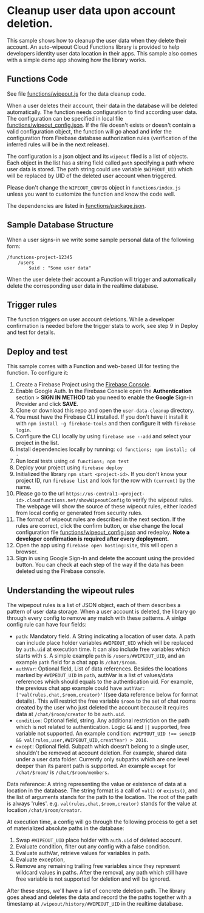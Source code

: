 # Cleanup user data upon account deletion.

This sample shows how to cleanup the user data when they delete their account.
An auto-wipeout Cloud Functions library is provided to help developers identity
user data location in their apps. This sample also comes with a simple demo app
showing how the library works.


## Functions Code

See file [functions/wipeout.js](functions/wipeout.js) for the data cleanup code.

When a user deletes their account, their data in the database will be deleted
automatically. The function needs configuration to find according user data.
The configuration can be specified in local file
[functions/wipeout_config.json](functions/wipeout_conifg.json). If the file
doesn't exists or doesn't contain a valid configuration object, the function
will go ahead and infer the configuration from Firebase database authorization
rules (verification of the inferred rules will be in the next release).

The configuration is a json object and its `wipeout` filed is a list of objects.
Each object in the list has a string field called `path` specifying a path where
user data is stored. The path string could use variable `$WIPEOUT_UID` which
will be replaced by UID of the deleted user account when triggered.

Please don't change the `WIPEOUT_CONFIG` object in `functions/index.js` unless
you want to customize the function and know the code well.

The dependencies are listed in [functions/package.json](functions/package.json).


## Sample Database Structure

When a user signs-in we write some sample personal data of the following form:

```
/functions-project-12345
    /users
        $uid : "Some user data"
```

When the user delete their account a Function will trigger and automatically
delete the corresponding user data in the realtime database.

## Trigger rules

The function triggers on user account deletions. While a developer confirmation
is needed before the trigger stats to work, see step 9 in Deploy and test for
details.


## Deploy and test

This sample comes with a Function and web-based UI for testing the function.
To configure it:

 1. Create a Firebase Project using the
  [Firebase Console](https://console.firebase.google.com).
 1. Enable Google Auth. In the Firebase Console open the
  **Authentication** section > **SIGN IN METHOD** tab
  you need to enable the **Google** Sign-in Provider and click **SAVE**.
 1. Clone or download this repo and open the `user-data-cleanup` directory.
 1. You must have the Firebase CLI installed. If you don't have it install it
  with `npm install -g firebase-tools` and then configure it with
  `firebase login`.
 1. Configure the CLI locally by using `firebase use --add` and select 
 your project in the list.
 1. Install dependencies locally by running: `cd functions; npm install; cd -`
 1. Run local tests using `cd functions; npm test`
 1. Deploy your project using `firebase deploy`
 1. Initialized the library `npm start <project-id>`. If you don't know your
    project ID, run `firebase list` and look for the row with `(current)` by the
    name.
 1. Please go to the url
  `https://us-central1-<project-id>.cloudfunctions.net/showWipeoutConfig` to
  verify the wipeout rules. The webpage will show the source of these wipeout
  rules, either loaded from local config or generated from security rules.
1. The format of wipeout rules are described in the next section. If the rules
  are correct, click the confirm button, or else change the local configuration
  file [functions/wipeout_config.json](functions/wipeout_config.json) and
  redeploy. **Note a developer confirmation is required after every
  deployment.**
 1. Open the app using `firebase open hosting:site`, this will open a browser.
 1. Sign in using Google Sign-In and delete the account using
  the provided button. You can check at each step of the way if the data
  has been deleted using the Firebase console.
 
## Understanding the wipeout rules

The wipepout rules is a list of JSON object, each of them describes a pattern of
user data storage. When a user account is deleted, the library go through every
config to remove any match with these patterns. A sinlge config rule can have
four fields:
*   `path`: Mandatory field. A String indicating a location of user data. A path
    can include place holder variables `#WIPEOUT_UID` which will be replaced by
    `auth.uid` at execution time. It can also include free variables which
    starts with `$`. A simple example `path` is `/users/#WIPEOUT_UID`, and an
    example `path` field for a chat app is `/chat/$room`.
*   `authVar`: Optional field, List of data references. Besides the locations
    marked by `#WIPEOUT_UID` in `path`, authVar is a list of values/data
    references which should equals to the authentication uid. For example, the
    previous chat app example could have `authVar:
    ['val(rules,chat,$room,creator)']`(see data reference below for format
    details). This will restrict the free variable `$room` to the set of chat
    rooms created by the user who just deleted the account because it requires
    data at `/chat/$room/creator` to be `auth.uid`.
*   `condition`: Optional field, string. Any additional restriction on the path
    which is not related to authentication. Logic `&&` and `||` supported, free
    variable not supported. An example condition: `#WIPTOUT_UID !== someID &&
    val(rules,user,#WIPEOUT_UID,creatYear) > 2016`.
*   `except`: Optional field. Subpath which doesn't belong to a single user,
    shouldn't be removed at account deletion. For example, shared data under a
    user data folder. Currently only subpaths which are one level deeper than
    its parent path is supported. An example `except` for `/chat/$room/` is
    `/chat/$room/members`.

Data reference: A string representing the value or existence of data at a
location in the database. The string format is a call of `val()` or `exists()`,
and the list of arguments stands for the path to the location. The root of the
path is always 'rules'. e.g. `val(rules,chat,$room,creator)` stands for the
value at location `/chat/$room/creator`.

At execution time, a config will go through the following process to get a set
of materialized absolute paths in the database:
1.  Swap `#WIPEOUT_UID` place holder with `auth.uid` of deleted account.
1.  Evaluate condition, filter out any config with a false condition.
1.  Evaluate authVar, retrieve values for variables in path.
1.  Evaluate exception,
1.  Remove any remaining trailing free variables since they represent wildcard
    values in paths. After the removal, any path which still have free variable
    is not supported for deletion and will be ignored.

After these steps, we'll have a list of concrete deletion path. The library goes
ahead and deletes the data and record the the paths together with a timestamp at
`/wipeout/history/#WIPEOUT_UID` in the realtime database.
